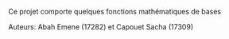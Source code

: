 Ce projet comporte quelques fonctions mathématiques de bases


Auteurs:  Abah Emene (17282) et Capouet Sacha (17309)